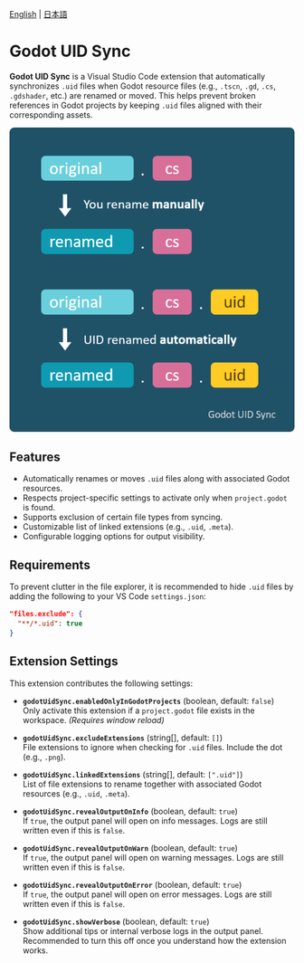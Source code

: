 [English](https://github.com/masatoko/godot-uid-sync/blob/main/README.md) | [日本語](https://github.com/masatoko/godot-uid-sync/blob/main/README-ja.md)

# Godot UID Sync

**Godot UID Sync** is a Visual Studio Code extension that automatically synchronizes `.uid` files when Godot resource files (e.g., `.tscn`, `.gd`, `.cs`, `.gdshader`, etc.) are renamed or moved. This helps prevent broken references in Godot projects by keeping `.uid` files aligned with their corresponding assets.

![Automatic UID Sync on Rename](images/uid-auto-sync.png)

## Features

* Automatically renames or moves `.uid` files along with associated Godot resources.
* Respects project-specific settings to activate only when `project.godot` is found.
* Supports exclusion of certain file types from syncing.
* Customizable list of linked extensions (e.g., `.uid`, `.meta`).
* Configurable logging options for output visibility.

## Requirements

To prevent clutter in the file explorer, it is recommended to hide `.uid` files by adding the following to your VS Code `settings.json`:

```json
"files.exclude": {
  "**/*.uid": true
}
```

## Extension Settings

This extension contributes the following settings:

- **`godotUidSync.enabledOnlyInGodotProjects`** (boolean, default: `false`)  
  Only activate this extension if a `project.godot` file exists in the workspace. *(Requires window reload)*

- **`godotUidSync.excludeExtensions`** (string[], default: `[]`)  
  File extensions to ignore when checking for `.uid` files. Include the dot (e.g., `.png`).

- **`godotUidSync.linkedExtensions`** (string[], default: `[".uid"]`)  
  List of file extensions to rename together with associated Godot resources (e.g., `.uid`, `.meta`).

- **`godotUidSync.revealOutputOnInfo`** (boolean, default: `true`)  
  If `true`, the output panel will open on info messages. Logs are still written even if this is `false`.

- **`godotUidSync.revealOutputOnWarn`** (boolean, default: `true`)  
  If `true`, the output panel will open on warning messages. Logs are still written even if this is `false`.

- **`godotUidSync.revealOutputOnError`** (boolean, default: `true`)  
  If `true`, the output panel will open on error messages. Logs are still written even if this is `false`.

- **`godotUidSync.showVerbose`** (boolean, default: `true`)  
  Show additional tips or internal verbose logs in the output panel. Recommended to turn this off once you understand how the extension works.
